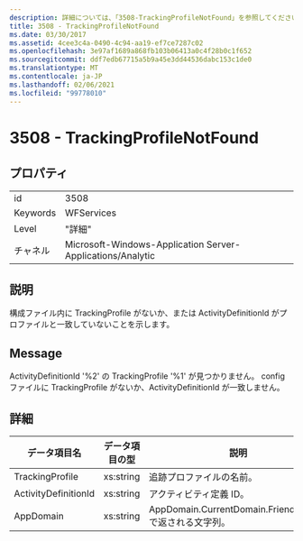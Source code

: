 ```yaml
---
description: 詳細については、「3508-TrackingProfileNotFound」を参照してください。
title: 3508 - TrackingProfileNotFound
ms.date: 03/30/2017
ms.assetid: 4cee3c4a-0490-4c94-aa19-ef7ce7287c02
ms.openlocfilehash: 3e97af1689a868fb103b06413a0c4f28b0c1f652
ms.sourcegitcommit: ddf7edb67715a5b9a45e3dd44536dabc153c1de0
ms.translationtype: MT
ms.contentlocale: ja-JP
ms.lasthandoff: 02/06/2021
ms.locfileid: "99778010"
---
```

# <a name="3508---trackingprofilenotfound"></a>3508 - TrackingProfileNotFound

## <a name="properties"></a>プロパティ  
  
|||  
|-|-|  
|id|3508|  
|Keywords|WFServices|  
|Level|"詳細"|  
|チャネル|Microsoft-Windows-Application Server-Applications/Analytic|  
  
## <a name="description"></a>説明  

 構成ファイル内に TrackingProfile がないか、または ActivityDefinitionId がプロファイルと一致していないことを示します。  
  
## <a name="message"></a>Message  

 ActivityDefinitionId '%2' の TrackingProfile '%1' が見つかりません。 config ファイルに TrackingProfile がないか、ActivityDefinitionId が一致しません。  
  
## <a name="details"></a>詳細  
  
|データ項目名|データ項目の型|説明|  
|--------------------|--------------------|-----------------|  
|TrackingProfile|xs:string|追跡プロファイルの名前。|  
|ActivityDefinitionId|xs:string|アクティビティ定義 ID。|  
|AppDomain|xs:string|AppDomain.CurrentDomain.FriendlyName で返される文字列。|

